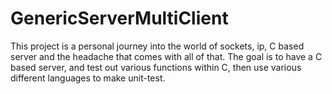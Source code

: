 # GenericServerMultiClient
This project is a personal journey into the world of sockets, ip, C based server and the headache that comes with all of that. The goal is to have a C based server, and test out various functions within C, then use various different languages to make unit-test.
